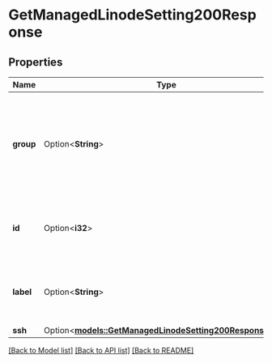 # GetManagedLinodeSetting200Response

## Properties

Name | Type | Description | Notes
------------ | ------------- | ------------- | -------------
**group** | Option<**String**> | __Read-only__ The group of the Linode these Settings are for. This is for display purposes only. | [optional][readonly]
**id** | Option<**i32**> | __Read-only__ The ID of the Linode these Settings are for. | [optional][readonly]
**label** | Option<**String**> | __Read-only__ The label of the Linode these Settings are for. | [optional][readonly]
**ssh** | Option<[**models::GetManagedLinodeSetting200ResponseSsh**](get_managed_linode_setting_200_response_ssh.md)> |  | [optional]

[[Back to Model list]](../README.md#documentation-for-models) [[Back to API list]](../README.md#documentation-for-api-endpoints) [[Back to README]](../README.md)


